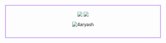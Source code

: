 <div align="center" style="border: 2px solid #BF91F3; padding: 20px; max-width: 600px; margin: 0 auto;">
  <img src="https://i.pinimg.com/originals/a4/b2/cf/a4b2cf52d8ed2e49e10c7eecca6777a3.gif" />
  <img src="https://github-readme-streak-stats.herokuapp.com?user=4aryash&theme=tokyonight&hide_border=true&background=FFFFFF00">
  <p align="center"> <img src="https://komarev.com/ghpvc/?username=4aryash" alt="4aryash" /> </p>
</div>
